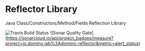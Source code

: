# Reflector Library
Java Class/Constructors/Method/Fields Reflection Library

![Travis Build Status](https://travis-ci.org/aloys/reflector.svg?branch=master) ![Sonar Quality Gate] (https://sonarcloud.io/api/project_badges/measure?project=io.domino.lab%3Adomino-reflector&metric=alert_status)
